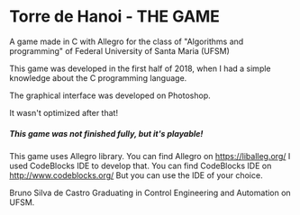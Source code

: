 # Torre de Hanoi - THE GAME ###

A game made in C with Allegro  for the class of "Algorithms and programming" of Federal University of Santa Maria (UFSM)

This game was developed in the first half of 2018, when I had a simple knowledge about the C programming language.

The graphical interface was developed on Photoshop.

It wasn't optimized after that!

##### This game was not finished fully, but it's playable!

This game uses Allegro library. You can find Allegro on https://liballeg.org/
I used CodeBlocks IDE to develop that. You can find CodeBlocks IDE on http://www.codeblocks.org/
But you can use the IDE of your choice.


Bruno Silva de Castro
Graduating in Control Engineering and Automation on UFSM.
